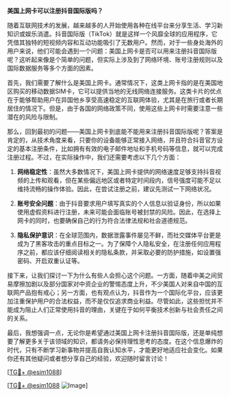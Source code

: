 **美国上网卡可以注册抖音国际版吗？**

随着互联网技术的发展，越来越多的人开始使用各种在线平台来分享生活、学习新知识或娱乐消遣。抖音国际版（TikTok）就是这样一个风靡全球的应用程序，它凭借其独特的短视频内容和互动功能吸引了无数用户。然而，对于一些身处海外的用户来说，他们可能会遇到一个问题：美国上网卡是否可以用来注册抖音国际版呢？这听起来像是个简单的问题，但实际上涉及到了网络环境、账号注册规则以及国际数据服务等多个方面的因素。

首先，我们需要了解什么是美国上网卡。通常情况下，这类上网卡指的是在美国地区购买的移动数据SIM卡，它可以提供当地的无线网络连接服务。这类卡片的优点在于能够帮助用户在异国他乡享受高速稳定的互联网体验，尤其是在旅行或者长期居住的情况下。但是，由于各国的网络政策不同，使用这些上网卡时需要注意一些潜在的风险与限制。

那么，回到最初的问题——美国上网卡到底能不能用来注册抖音国际版呢？答案是肯定的，从技术角度来看，只要你的设备能够正常接入网络，并且符合抖音官方设定的基本注册条件，比如拥有有效的电子邮件地址和手机号码等信息，就可以完成注册过程。不过，在实际操作中，我们还需要考虑以下几个方面：

1. **网络稳定性**：虽然大多数情况下，美国上网卡提供的网络速度足够支持抖音视频的上传和观看，但在某些偏远地区或者特定时间段内，信号强度可能不足以维持流畅的操作体验。因此，在尝试注册之前，建议先测试一下网络状况。
   
2. **账号安全问题**：由于抖音要求用户填写真实的个人信息以验证身份，所以如果使用虚假资料进行注册，未来可能会面临账号被封禁的风险。因此，在选择上网卡的同时，也要确保自己的行为符合法律法规和社会道德规范。

3. **隐私保护意识**：在全球范围内，数据泄露事件屡见不鲜，而社交媒体平台更是成为了黑客攻击的重点目标之一。为了保障个人隐私安全，在注册任何应用程序之前，都应该仔细阅读相关的隐私条款，并采取必要的防护措施，如设置强密码、开启双重认证等。

接下来，让我们探讨一下为什么有些人会担心这个问题。一方面，随着中美之间贸易摩擦加剧以及部分国家对中资企业的警惕态度上升，不少美国人对来自中国的互联网产品抱有戒心；另一方面，也有观点认为，抖音作为一个国际化平台，应该更加注重保护用户的合法权益，而不是仅仅追求商业利益。尽管如此，这些担忧并不能成为阻止人们正常使用抖音的理由，关键在于如何平衡技术创新与社会责任之间的关系。

最后，我想强调一点，无论你是希望通过美国上网卡注册抖音国际版，还是单纯想要了解更多关于该领域的知识，都请务必保持理性思考的态度。在这个信息爆炸的时代，只有不断学习新事物并提高自我认知水平，才能更好地适应社会变化。如果你还有其他疑问或者想分享自己的经验，欢迎随时留言讨论！

[[TG💪+ @esim1088](https://t.me/s/esim1088)]

[[TG💪+ @esim1088](https://t.me/s/esim1088) ![Image](https://i.postimg.cc/4NQfJmqS/Snipaste-2025-05-13-00-14-12.png)]